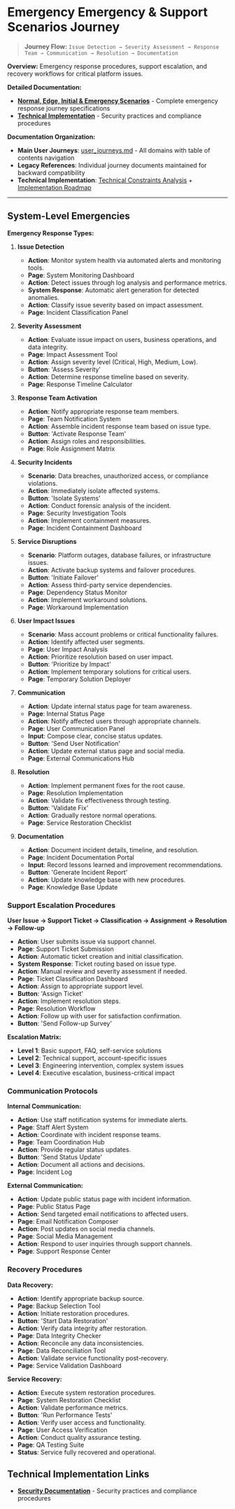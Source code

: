 # Emergency Emergency & Support Scenarios Journey

> **Journey Flow:** `Issue Detection → Severity Assessment → Response Team → Communication → Resolution → Documentation`

**Overview:** Emergency response procedures, support escalation, and recovery workflows for critical platform issues.

**Detailed Documentation:**
- **[Normal, Edge, Initial & Emergency Scenarios](user_journeys_emergency.md)** - Complete emergency response journey specifications
- **[Technical Implementation](security_documentation.md)** - Security practices and compliance procedures

**Documentation Organization:**
- **Main User Journeys**: [user_journeys.md](user_journeys.md) - All domains with table of contents navigation
- **Legacy References**: Individual journey documents maintained for backward compatibility
- **Technical Implementation**: [Technical Constraints Analysis](technical_constraints_analysis.md) + [Implementation Roadmap](implementation_roadmap.md)

---

## System-Level Emergencies

**Emergency Response Types:**
1. **Issue Detection**
   - **Action**: Monitor system health via automated alerts and monitoring tools.
   - **Page**: System Monitoring Dashboard
   - **Action**: Detect issues through log analysis and performance metrics.
   - **System Response**: Automatic alert generation for detected anomalies.
   - **Action**: Classify issue severity based on impact assessment.
   - **Page**: Incident Classification Panel

2. **Severity Assessment**
   - **Action**: Evaluate issue impact on users, business operations, and data integrity.
   - **Page**: Impact Assessment Tool
   - **Action**: Assign severity level (Critical, High, Medium, Low).
   - **Button**: 'Assess Severity'
   - **Action**: Determine response timeline based on severity.
   - **Page**: Response Timeline Calculator

3. **Response Team Activation**
   - **Action**: Notify appropriate response team members.
   - **Page**: Team Notification System
   - **Action**: Assemble incident response team based on issue type.
   - **Button**: 'Activate Response Team'
   - **Action**: Assign roles and responsibilities.
   - **Page**: Role Assignment Matrix

4. **Security Incidents**
   - **Scenario**: Data breaches, unauthorized access, or compliance violations.
   - **Action**: Immediately isolate affected systems.
   - **Button**: 'Isolate Systems'
   - **Action**: Conduct forensic analysis of the incident.
   - **Page**: Security Investigation Tools
   - **Action**: Implement containment measures.
   - **Page**: Incident Containment Dashboard

5. **Service Disruptions**
   - **Scenario**: Platform outages, database failures, or infrastructure issues.
   - **Action**: Activate backup systems and failover procedures.
   - **Button**: 'Initiate Failover'
   - **Action**: Assess third-party service dependencies.
   - **Page**: Dependency Status Monitor
   - **Action**: Implement workaround solutions.
   - **Page**: Workaround Implementation

6. **User Impact Issues**
   - **Scenario**: Mass account problems or critical functionality failures.
   - **Action**: Identify affected user segments.
   - **Page**: User Impact Analysis
   - **Action**: Prioritize resolution based on user impact.
   - **Button**: 'Prioritize by Impact'
   - **Action**: Implement temporary solutions for critical users.
   - **Page**: Temporary Solution Deployer

7. **Communication**
   - **Action**: Update internal status page for team awareness.
   - **Page**: Internal Status Page
   - **Action**: Notify affected users through appropriate channels.
   - **Page**: User Communication Panel
   - **Input**: Compose clear, concise status updates.
   - **Button**: 'Send User Notification'
   - **Action**: Update external status page and social media.
   - **Page**: External Communications Hub

8. **Resolution**
   - **Action**: Implement permanent fixes for the root cause.
   - **Page**: Resolution Implementation
   - **Action**: Validate fix effectiveness through testing.
   - **Button**: 'Validate Fix'
   - **Action**: Gradually restore normal operations.
   - **Page**: Service Restoration Checklist

9. **Documentation**
   - **Action**: Document incident details, timeline, and resolution.
   - **Page**: Incident Documentation Portal
   - **Input**: Record lessons learned and improvement recommendations.
   - **Button**: 'Generate Incident Report'
   - **Action**: Update knowledge base with new procedures.
   - **Page**: Knowledge Base Update

### Support Escalation Procedures

**User Issue → Support Ticket → Classification → Assignment → Resolution → Follow-up**

- **Action**: User submits issue via support channel.
- **Page**: Support Ticket Submission
- **Action**: Automatic ticket creation and initial classification.
- **System Response**: Ticket routing based on issue type.
- **Action**: Manual review and severity assessment if needed.
- **Page**: Ticket Classification Dashboard
- **Action**: Assign to appropriate support level.
- **Button**: 'Assign Ticket'
- **Action**: Implement resolution steps.
- **Page**: Resolution Workflow
- **Action**: Follow up with user for satisfaction confirmation.
- **Button**: 'Send Follow-up Survey'

**Escalation Matrix:**
- **Level 1**: Basic support, FAQ, self-service solutions
- **Level 2**: Technical support, account-specific issues
- **Level 3**: Engineering intervention, complex system issues
- **Level 4**: Executive escalation, business-critical impact

### Communication Protocols

**Internal Communication:**
- **Action**: Use staff notification systems for immediate alerts.
- **Page**: Staff Alert System
- **Action**: Coordinate with incident response teams.
- **Page**: Team Coordination Hub
- **Action**: Provide regular status updates.
- **Button**: 'Send Status Update'
- **Action**: Document all actions and decisions.
- **Page**: Incident Log

**External Communication:**
- **Action**: Update public status page with incident information.
- **Page**: Public Status Page
- **Action**: Send targeted email notifications to affected users.
- **Page**: Email Notification Composer
- **Action**: Post updates on social media channels.
- **Page**: Social Media Management
- **Action**: Respond to user inquiries through support channels.
- **Page**: Support Response Center

### Recovery Procedures

**Data Recovery:**
- **Action**: Identify appropriate backup source.
- **Page**: Backup Selection Tool
- **Action**: Initiate restoration procedures.
- **Button**: 'Start Data Restoration'
- **Action**: Verify data integrity after restoration.
- **Page**: Data Integrity Checker
- **Action**: Reconcile any data inconsistencies.
- **Page**: Data Reconciliation Tool
- **Action**: Validate service functionality post-recovery.
- **Page**: Service Validation Dashboard

**Service Recovery:**
- **Action**: Execute system restoration procedures.
- **Page**: System Restoration Checklist
- **Action**: Validate performance metrics.
- **Button**: 'Run Performance Tests'
- **Action**: Verify user access and functionality.
- **Page**: User Access Verification
- **Action**: Conduct quality assurance testing.
- **Page**: QA Testing Suite
- **Status**: Service fully recovered and operational.

## Technical Implementation Links

- **[Security Documentation](security_documentation.md)** - Security practices and compliance procedures